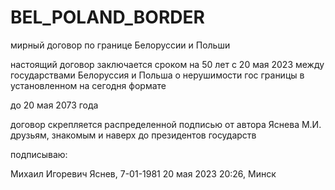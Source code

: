 # BEL_POLAND_BORDER
мирный договор по границе Белоруссии и Польши

настоящий договор заключается сроком на 50 лет с 20 мая 2023 между государствами Белоруссия и Польша о нерушимости гос границы в установленном на сегодня формате

до 20 мая 2073 года

договор скрепляется распределенной подписью от автора Яснева М.И. друзьям, знакомым и наверх до президентов государств

подписываю:

Михаил Игоревич Яснев, 7-01-1981
20 мая 2023
20:26, Минск



